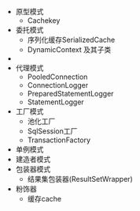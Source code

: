 - 原型模式
  - Cachekey
- 委托模式
  - 序列化缓存SerializedCache 
  - DynamicContext 及其子类
- 
- 代理模式
  - PooledConnection
  - ConnectionLogger
  - PreparedStatementLogger
  - StatementLogger
- 工厂模式
  - 池化工厂
  - SqlSession工厂
  - TransactionFactory
- 单例模式
- 建造者模式 
- 包装器模式
  - 结果集包装器(ResultSetWrapper)
- 粉饰器
  - 缓存cache